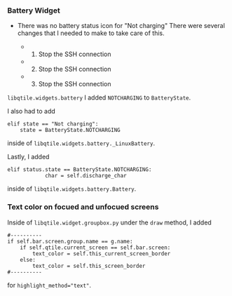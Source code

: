 ### Battery Widget
* There was no battery status icon for "Not charging" There were several changes
  that I needed to make to take care of this.

  - 1. Stop the SSH connection
  - 2. Stop the SSH connection
  - 3. Stop the SSH connection


`libqtile.widgets.battery` I added `NOTCHARGING` to `BatteryState`. 

I also had to add 
```
elif state == "Not charging":
    state = BatteryState.NOTCHARGING
```
inside of `libqtile.widgets.battery._LinuxBattery`. 

Lastly, I added
```
elif status.state == BatteryState.NOTCHARGING:
            char = self.discharge_char
```
inside of `libqtile.widgets.battery.Battery`.

### Text color on focued and unfocued screens
Inside of `libqtile.widget.groupbox.py` under the `draw` method, I added
```
#----------
if self.bar.screen.group.name == g.name:
    if self.qtile.current_screen == self.bar.screen:
        text_color = self.this_current_screen_border
    else:
        text_color = self.this_screen_border
#----------
```
for `highlight_method="text"`.

